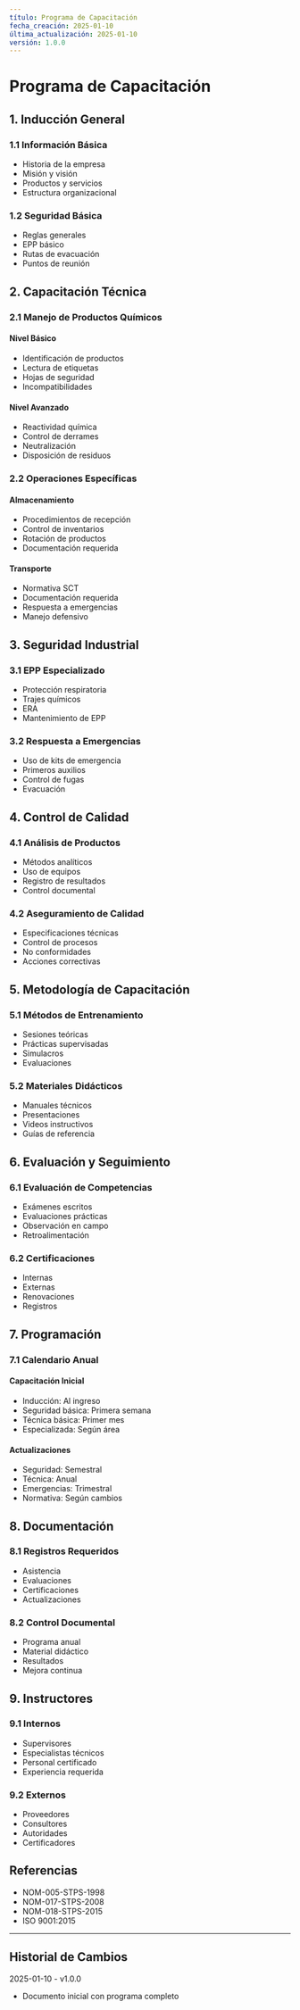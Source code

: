 ```yaml
---
título: Programa de Capacitación
fecha_creación: 2025-01-10
última_actualización: 2025-01-10
versión: 1.0.0
---
```


# Programa de Capacitación

## 1. Inducción General

### 1.1 Información Básica
- Historia de la empresa
- Misión y visión
- Productos y servicios
- Estructura organizacional

### 1.2 Seguridad Básica
- Reglas generales
- EPP básico
- Rutas de evacuación
- Puntos de reunión

## 2. Capacitación Técnica

### 2.1 Manejo de Productos Químicos
#### Nivel Básico
- Identificación de productos
- Lectura de etiquetas
- Hojas de seguridad
- Incompatibilidades

#### Nivel Avanzado
- Reactividad química
- Control de derrames
- Neutralización
- Disposición de residuos

### 2.2 Operaciones Específicas
#### Almacenamiento
- Procedimientos de recepción
- Control de inventarios
- Rotación de productos
- Documentación requerida

#### Transporte
- Normativa SCT
- Documentación requerida
- Respuesta a emergencias
- Manejo defensivo

## 3. Seguridad Industrial

### 3.1 EPP Especializado
- Protección respiratoria
- Trajes químicos
- ERA
- Mantenimiento de EPP

### 3.2 Respuesta a Emergencias
- Uso de kits de emergencia
- Primeros auxilios
- Control de fugas
- Evacuación

## 4. Control de Calidad

### 4.1 Análisis de Productos
- Métodos analíticos
- Uso de equipos
- Registro de resultados
- Control documental

### 4.2 Aseguramiento de Calidad
- Especificaciones técnicas
- Control de procesos
- No conformidades
- Acciones correctivas

## 5. Metodología de Capacitación

### 5.1 Métodos de Entrenamiento
- Sesiones teóricas
- Prácticas supervisadas
- Simulacros
- Evaluaciones

### 5.2 Materiales Didácticos
- Manuales técnicos
- Presentaciones
- Videos instructivos
- Guías de referencia

## 6. Evaluación y Seguimiento

### 6.1 Evaluación de Competencias
- Exámenes escritos
- Evaluaciones prácticas
- Observación en campo
- Retroalimentación

### 6.2 Certificaciones
- Internas
- Externas
- Renovaciones
- Registros

## 7. Programación

### 7.1 Calendario Anual
#### Capacitación Inicial
- Inducción: Al ingreso
- Seguridad básica: Primera semana
- Técnica básica: Primer mes
- Especializada: Según área

#### Actualizaciones
- Seguridad: Semestral
- Técnica: Anual
- Emergencias: Trimestral
- Normativa: Según cambios

## 8. Documentación

### 8.1 Registros Requeridos
- Asistencia
- Evaluaciones
- Certificaciones
- Actualizaciones

### 8.2 Control Documental
- Programa anual
- Material didáctico
- Resultados
- Mejora continua

## 9. Instructores

### 9.1 Internos
- Supervisores
- Especialistas técnicos
- Personal certificado
- Experiencia requerida

### 9.2 Externos
- Proveedores
- Consultores
- Autoridades
- Certificadores

## Referencias
- NOM-005-STPS-1998
- NOM-017-STPS-2008
- NOM-018-STPS-2015
- ISO 9001:2015

---
## Historial de Cambios
2025-01-10 - v1.0.0
- Documento inicial con programa completo